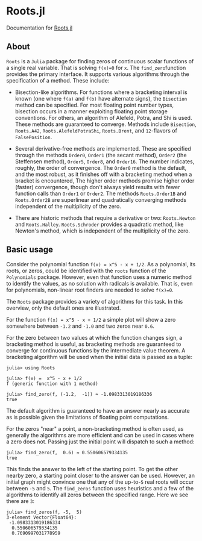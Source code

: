 # Roots.jl

Documentation for [Roots.jl](https://github.com/JuliaMath/Roots.jl)


## About

`Roots` is  a `Julia` package  for finding zeros of continuous
scalar functions of a single real variable. That  is solving ``f(x)=0`` for ``x``.
The `find_zero`function provides the
primary interface. It supports various algorithms through the
specification of a method. These include:

* Bisection-like algorithms. For functions where a bracketing interval
  is known (one where ``f(a)`` and ``f(b)`` have alternate signs), the
  `Bisection` method can be specified. For most floating point number
  types, bisection occurs in a manner exploiting floating point
  storage conventions. For others, an algorithm of Alefeld, Potra, and
  Shi is used. These methods are guaranteed to converge. Methods
  include `Bisection`, `Roots.A42`, `Roots.AlefeldPotraShi`,
  `Roots.Brent`, and ``12``-flavors of `FalsePosition`.


* Several derivative-free methods are implemented. These are specified
  through the methods `Order0`, `Order1` (the secant method), `Order2`
  (the Steffensen method), `Order5`, `Order8`, and `Order16`. The
  number indicates, roughly, the order of convergence. The `Order0`
  method is the default, and the most robust, as it finishes off with
  a bracketing method when a bracket is encountered, The higher order
  methods promise higher order (faster) convergence, though don't
  always yield results with fewer function calls than `Order1` or
  `Order2`. The methods `Roots.Order1B` and `Roots.Order2B` are
  superlinear and quadratically converging methods independent of the
  multiplicity of the zero.


* There are historic methods that require a derivative or two:
  `Roots.Newton` and `Roots.Halley`.  `Roots.Schroder` provides a
  quadratic method, like Newton's method, which is independent of the
  multiplicity of the zero.



## Basic usage

Consider  the polynomial   function  ``f(x) = x^5 - x + 1/2``. As a polynomial,  its roots, or  zeros, could  be identified with the  `roots` function of  the `Polynomials` package. However, even  that function uses a numeric method to identify   the values, as no  solution with radicals is available. That is, even for polynomials, non-linear root finders are needed to solve ``f(x)=0``.

The `Roots` package provides a variety of algorithms for this  task. In this overview, only the  default ones  are illustrated.

For  the function ``f(x) = x^5 - x + 1/2`` a simple plot will show a zero  somewhere between ``-1.2`` and ``-1.0`` and two zeros near ``0.6``.

For the zero between two values at which the function changes sign, a
bracketing method is useful, as bracketing methods are guaranteed to
converge for continuous functions by the intermediate value
theorem. A bracketing algorithm will be used when the initial data is
passed as a tuple:

```jldoctest find_zero
julia> using Roots

julia> f(x) =  x^5 - x + 1/2
f (generic function with 1 method)

julia> find_zero(f, (-1.2,  -1)) ≈ -1.0983313019186336
true
```

The default algorithm is guaranteed to have an  answer nearly as accurate as is  possible  given the limitations of floating point  computations.

For the zeros "near" a point,  a non-bracketing method is often used, as generally  the algorithms are more efficient and can be  used in cases where a zero does  not. Passing just  the initial point will dispatch to  such a method:

```jldoctest find_zero
julia> find_zero(f,  0.6) ≈ 0.550606579334135
true
```


This finds  the answer  to the left of the starting point. To get the other nearby zero, a starting point closer to the answer can be used.  However,  an initial graph might convince one  that any of the up-to-``5`` real  roots  will   occur between ``-5``  and ``5``.  The `find_zeros` function uses  heuristics and a few of the  algorithms to  identify  all zeros between the specified range. Here  we see  there  are ``3``:

```jldoctest find_zero
julia> find_zeros(f, -5,  5)
3-element Vector{Float64}:
 -1.0983313019186334
  0.550606579334135
  0.7690997031778959
```
